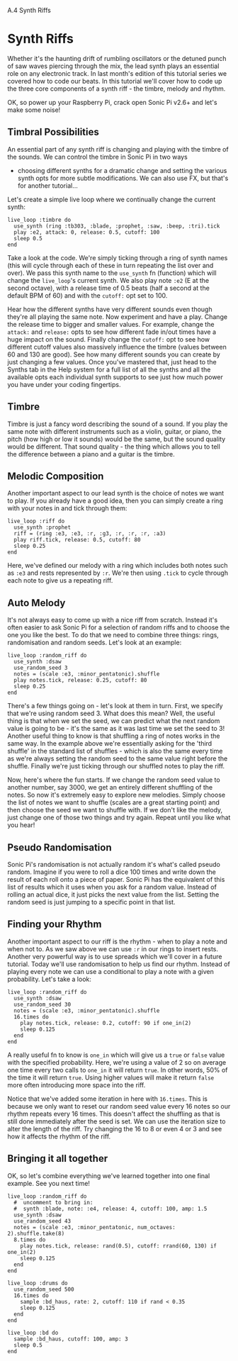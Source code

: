 A.4 Synth Riffs

# Synth Riffs

Whether it's the haunting drift of rumbling oscillators or the detuned
punch of saw waves piercing through the mix, the lead synth plays an
essential role on any electronic track. In last month's edition of this
tutorial series we covered how to code our beats. In this tutorial we'll
cover how to code up the three core components of a synth riff - the
timbre, melody and rhythm.

OK, so power up your Raspberry Pi, crack open Sonic Pi v2.6+ and let's
make some noise!


## Timbral Possibilities

An essential part of any synth riff is changing and playing with the
timbre of the sounds.  We can control the timbre in Sonic Pi in two ways
- choosing different synths for a dramatic change and setting the
various synth opts for more subtle modifications. We can also use FX,
but that's for another tutorial...

Let's create a simple live loop where we continually change the current
synth:

```
live_loop :timbre do
  use_synth (ring :tb303, :blade, :prophet, :saw, :beep, :tri).tick
  play :e2, attack: 0, release: 0.5, cutoff: 100
  sleep 0.5
end
```

Take a look at the code. We're simply ticking through a ring of synth
names (this will cycle through each of these in turn repeating the list
over and over). We pass this synth name to the `use_synth` fn (function)
which will change the `live_loop`'s current synth. We also play note
`:e2` (E at the second octave), with a release time of 0.5 beats (half a
second at the default BPM of 60) and with the `cutoff:` opt set to 100.

Hear how the different synths have very different sounds even though
they're all playing the same note. Now experiment and have a
play. Change the release time to bigger and smaller values. For example,
change the `attack:` and `release:` opts to see how different fade
in/out times have a huge impact on the sound. Finally change the
`cutoff:` opt to see how different cutoff values also massively
influence the timbre (values between 60 and 130 are good). See how many
different sounds you can create by just changing a few values. Once
you've mastered that, just head to the Synths tab in the Help system for
a full list of all the synths and all the available opts each individual
synth supports to see just how much power you have under your coding
fingertips.

## Timbre

Timbre is just a fancy word describing the sound of a sound. If you play
the same note with different instruments such as a violin, guitar, or
piano, the pitch (how high or low it sounds) would be the same, but the
sound quality would be different. That sound quality - the thing which
allows you to tell the difference between a piano and a guitar is the
timbre.


## Melodic Composition

Another important aspect to our lead synth is the choice of notes we
want to play. If you already have a good idea, then you can simply
create a ring with your notes in and tick through them:

```
live_loop :riff do
  use_synth :prophet
  riff = (ring :e3, :e3, :r, :g3, :r, :r, :r, :a3)
  play riff.tick, release: 0.5, cutoff: 80
  sleep 0.25
end
```
    
Here, we've defined our melody with a ring which includes both notes
such as `:e3` and rests represented by `:r`. We're then using `.tick` to
cycle through each note to give us a repeating riff.

## Auto Melody

It's not always easy to come up with a nice riff from scratch. Instead
it's often easier to ask Sonic Pi for a selection of random riffs and to
choose the one you like the best. To do that we need to combine three
things: rings, randomisation and random seeds. Let's look at an example:

```
live_loop :random_riff do
  use_synth :dsaw
  use_random_seed 3
  notes = (scale :e3, :minor_pentatonic).shuffle
  play notes.tick, release: 0.25, cutoff: 80
  sleep 0.25
end
```

There's a few things going on - let's look at them in turn. First, we
specify that we're using random seed 3. What does this mean? Well, the
useful thing is that when we set the seed, we can predict what the next
random value is going to be - it's the same as it was last time we set
the seed to 3! Another useful thing to know is that shuffling a ring of
notes works in the same way. In the example above we're essentially
asking for the 'third shuffle' in the standard list of shuffles - which
is also the same every time as we're always setting the random seed to
the same value right before the shuffle. Finally we're just ticking
through our shuffled notes to play the riff.

Now, here's where the fun starts. If we change the random seed value to
another number, say 3000, we get an entirely different shuffling of the
notes. So now it's extremely easy to explore new melodies. Simply choose
the list of notes we want to shuffle (scales are a great starting point)
and then choose the seed we want to shuffle with. If we don't like the
melody, just change one of those two things and try again. Repeat until
you like what you hear!


## Pseudo Randomisation

Sonic Pi's randomisation is not actually random it's what's called
pseudo random.  Imagine if you were to roll a dice 100 times and write
down the result of each roll onto a piece of paper. Sonic Pi has the
equivalent of this list of results which it uses when you ask for a
random value. Instead of rolling an actual dice, it just picks the next
value from the list. Setting the random seed is just jumping to a
specific point in that list.
 
## Finding your Rhythm

Another important aspect to our riff is the rhythm - when to play a note
and when not to. As we saw above we can use `:r` in our rings to insert
rests. Another very powerful way is to use spreads which we'll cover in
a future tutorial. Today we'll use randomisation to help us find our
rhythm. Instead of playing every note we can use a conditional to play a
note with a given probability. Let's take a look:

```
live_loop :random_riff do
  use_synth :dsaw
  use_random_seed 30
  notes = (scale :e3, :minor_pentatonic).shuffle
  16.times do
    play notes.tick, release: 0.2, cutoff: 90 if one_in(2)
    sleep 0.125
  end
end
```

A really useful fn to know is `one_in` which will give us a
`true` or `false` value with the specified probability. Here, we're
using a value of 2 so on average one time every two calls to `one_in` it
will return `true`. In other words, 50% of the time it will return
`true`. Using higher values will make it return `false` more often
introducing more space into the riff.

Notice that we've added some iteration in here with `16.times`. This is
because we only want to reset our random seed value every 16 notes so
our rhythm repeats every 16 times. This doesn't affect the shuffling as
that is still done immediately after the seed is set. We can use the
iteration size to alter the length of the riff. Try changing the 16 to 8
or even 4 or 3 and see how it affects the rhythm of the riff.

## Bringing it all together

OK, so let's combine everything we've learned together into one final
example. See you next time!

```
live_loop :random_riff do
  #  uncomment to bring in:
  #  synth :blade, note: :e4, release: 4, cutoff: 100, amp: 1.5
  use_synth :dsaw
  use_random_seed 43
  notes = (scale :e3, :minor_pentatonic, num_octaves: 2).shuffle.take(8)
  8.times do
    play notes.tick, release: rand(0.5), cutoff: rrand(60, 130) if one_in(2)
    sleep 0.125
  end
end
 
live_loop :drums do
  use_random_seed 500
  16.times do
    sample :bd_haus, rate: 2, cutoff: 110 if rand < 0.35
    sleep 0.125
  end
end
 
live_loop :bd do
  sample :bd_haus, cutoff: 100, amp: 3
  sleep 0.5
end
```

